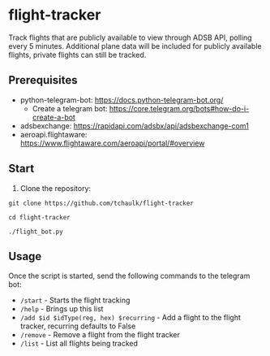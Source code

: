 # flight-tracker
Track flights that are publicly available to view through ADSB API, polling every 5 minutes. 
Additional plane data will be included for publicly available flights, private flights can still be tracked.

## Prerequisites
- python-telegram-bot: https://docs.python-telegram-bot.org/
    - Create a telegram bot: https://core.telegram.org/bots#how-do-i-create-a-bot
- adsbexchange: https://rapidapi.com/adsbx/api/adsbexchange-com1
- aeroapi.flightaware: https://www.flightaware.com/aeroapi/portal/#overview


## Start
1. Clone the repository:

`git clone https://github.com/tchaulk/flight-tracker`

`cd flight-tracker`

`./flight_bot.py`

## Usage

Once the script is started, send the following commands to the telegram bot:

- `/start` - Starts the flight tracking
- `/help` - Brings up this list
- `/add $id $idType(reg, hex) $recurring` - Add a flight to the flight tracker, recurring defaults to False
- `/remove` - Remove a flight from the flight tracker
- `/list` - List all flights being tracked


